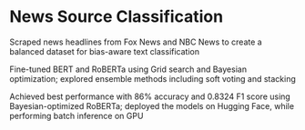 # News Source Classification

Scraped news headlines from Fox News and NBC News to create a balanced dataset for bias-aware text classification

Fine-tuned BERT and RoBERTa using Grid search and Bayesian optimization; explored ensemble methods including
soft voting and stacking

Achieved best performance with 86% accuracy and 0.8324 F1 score using Bayesian-optimized RoBERTa; deployed the
models on Hugging Face, while performing batch inference on GPU
